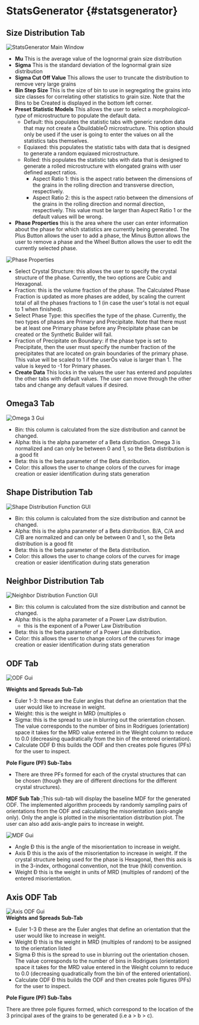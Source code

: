 StatsGenerator {#statsgenerator}
========


## Size Distribution Tab ##
![StatsGenerator Main Window](Images/image001.png)


  + **Mu** This is the average value of the lognormal grain size distribution
  + **Sigma** This is the standard deviation of the lognormal grain size distribution
  + **Sigma Cut Off Value** This allows the user to truncate the distribution to remove very large grains
  + **Bin Step Size**  This is the size of bin to use in segregating the grains into size classes for correlating other statistics to grain size. Note that the Bins to be Created is displayed in the bottom left corner.
  + **Preset Statistic Models** This allows the user to select a _morphological-type_ of microstructure to populate the default data.
    - Default: this populates the statistic tabs with generic random data that may not create a ÔbuildableÕ microstructure. This option should only be used if the user is going to enter the values on all the  statistics tabs themselves.
    - Equiaxed: this populates the statistic tabs with data that is  designed to generate a random equiaxed microstructure.
    - Rolled: this populates the statistic tabs with data that is designed to generate a rolled microstructure with elongated grains with user defined aspect ratios.
        - Aspect Ratio 1: this is the aspect ratio between the dimensions of the grains in the rolling direction and transverse direction, respectively.
        - Aspect Ratio 2: this is the aspect ratio between the dimensions of the grains in the rolling direction and normal direction, respectively. This value must be larger than Aspect Ratio 1 or the default values will be wrong.
  + **Phase Properties**
  this is the area where the user can enter information about the phase for
  which statistics are currently being generated. The Plus Button allows the
  user to add a phase, the Minus Button allows the user to remove a phase and
  the Wheel Button allows the user to edit the currently selected phase.
  
![Phase Properties](Images/image002.png)
  
+ Select Crystal Structure: this allows the user to specify the crystal structure of the phase. Currently, the two options are Cubic and  Hexagonal.
+ Fraction: this is the volume fraction of the phase. The Calculated Phase Fraction is updated as more phases are added, by scaling the current total of all the phases fractions to 1 (in case the user's total is not equal to 1 when finished).
+ Select Phase Type: this specifies the type of the phase. Currently, the two types of phases are Primary and Precipitate. Note that there must be at least one Primary phase before any Precipitate phase can be created or the Synthetic Builder will fail.
+ Fraction of Precipitate on Boundary: if the phase type is set to  Precipitate, then the user must specify the number fraction of the precipitates that are located on grain boundaries of the primary phase. This value will be scaled to 1 if the userÕs value is larger than 1. The value is keyed to -1 for Primary phases.
+ **Create Data** This locks in the values the user has entered and populates the other tabs with default values. The user can move through the other tabs and change any default values if desired.


## Omega3 Tab ##
![Omega 3 Gui](Images/image003.png)
  
+ Bin: this column is calculated from the size distribution and cannot be changed.
+ Alpha: this is the alpha parameter of a Beta distribution. Omega 3 is normalized and can only be between 0 and 1, so the Beta distribution is a good fit
+ Beta: this is the beta parameter of the Beta distribution.
+ Color: this allows the user to change colors of the curves for
  image creation or easier identification during stats generation
  

## Shape Distribution Tab ##

![Shape Distribution Function GUI](Images/image004.png)
  
+ Bin: this column is calculated from the size distribution and cannot be changed.
+  Alpha: this is the alpha parameter of a Beta distribution. B/A, C/A and C/B are normalized and can only be between 0 and 1, so the Beta distribution is a good fit
+ Beta: this is the beta parameter of the Beta distribution.
+ Color: this allows the user to change colors of the curves for image creation or easier identification during stats generation
  


## Neighbor Distribution Tab ##

![Neighbor Distribution Function GUI](Images/image005.png)

+ Bin: this column is calculated from the size distribution and cannot be changed.
+ Alpha: this is the alpha parameter of a Power Law distribution.
    + this is the exponent of a Power Law Distribution
+ Beta: this is the beta parameter of a Power Law distribution.
+ Color: this allows the user to change colors of the curves for image creation or easier identification during stats generation
  


## ODF Tab ##

![ODF Gui](Images/image006.png)

**Weights and Spreads Sub-Tab**

- Euler 1-3: these are the Euler angles that define an orientation that the user would like to increase in weight.
- Weight: this is the weight in MRD (multiples o
- Sigma: this is the spread to use in blurring out the orientation chosen. The value corresponds to the number of bins in Rodrigues (orientation) space it takes for the MRD value entered in the Weight column to reduce to 0.0 (decreasing quadratically from the bin of the entered orientation).
- Calculate ODF Ð this builds the ODF and then creates pole figures (PFs) for the user to inspect.
      
    
**Pole Figure (PF) Sub-Tabs**

- There are three PFs formed for each of the crystal structures that can be chosen (though they are of different directions for the different crystal structures).
      
    
**MDF Sub Tab** ;This sub-tab will display the baseline MDF for the generated ODF.  The  implemented algorithm proceeds by randomly sampling pairs of orientations from  the ODF and calculating the misorientation (axis-angle only). Only the angle is plotted in the misorientation distribution plot.  The user can also add axis-angle pairs to increase in weight.

![MDF Gui](Images/image007.png)
  
- Angle Ð this is the angle of the misorientation to increase in weight.
- Axis Ð this is the axis of the misorientation to increase in weight.  If the crystal structure being used for the phase is Hexagonal, then this axis is in the 3-index, orthogonal convention, not the true (hkil) convention.
- Weight Ð this is the weight in units of MRD (multiples of random) of the entered misorientation.
    
    
 


## Axis ODF Tab ##

![Axis ODF Gui](Images/image008.png)  
**Weights and Spreads Sub-Tab**
      
- Euler 1-3 Ð these are the Euler angles that define an orientation that the user would like to increase in weight.
- Weight Ð this is the weight in MRD (multiples of random) to be assigned to the orientation listed
- Sigma Ð this is the spread to use in blurring out the orientation chosen. The value corresponds to the number of bins in Rodrigues (orientation) space it takes for the MRD value entered in the Weight column to reduce to 0.0 (decreasing quadratically from the bin of the entered orientation).
- Calculate ODF Ð this builds the ODF and then creates pole figures (PFs) for the user to inspect.
      
    
**Pole Figure (PF) Sub-Tabs**
      
There are three pole figures formed, which correspond to the location of the 3 principal axes of the grains to be generated (i.e a > b > c).
